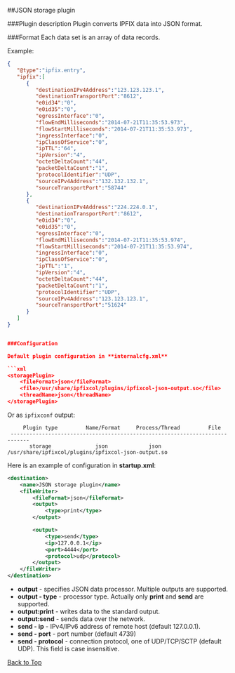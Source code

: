 ##<a name="top"></a>JSON storage plugin

###Plugin description
Plugin converts IPFIX data into JSON format.


###Format
Each data set is an array of data records.

Example:

```json
{
   "@type":"ipfix.entry",
   "ipfix":[
      {
         "destinationIPv4Address":"123.123.123.1",
         "destinationTransportPort":"8612",
         "e0id34":"0",
         "e0id35":"0",
         "egressInterface":"0",
         "flowEndMilliseconds":"2014-07-21T11:35:53.973",
         "flowStartMilliseconds":"2014-07-21T11:35:53.973",
         "ingressInterface":"0",
         "ipClassOfService":"0",
         "ipTTL":"64",
         "ipVersion":"4",
         "octetDeltaCount":"44",
         "packetDeltaCount":"1",
         "protocolIdentifier":"UDP",
         "sourceIPv4Address":"132.132.132.1",
         "sourceTransportPort":"58744"
      },
      {
         "destinationIPv4Address":"224.224.0.1",
         "destinationTransportPort":"8612",
         "e0id34":"0",
         "e0id35":"0",
         "egressInterface":"0",
         "flowEndMilliseconds":"2014-07-21T11:35:53.974",
         "flowStartMilliseconds":"2014-07-21T11:35:53.974",
         "ingressInterface":"0",
         "ipClassOfService":"0",
         "ipTTL":"1",
         "ipVersion":"4",
         "octetDeltaCount":"44",
         "packetDeltaCount":"1",
         "protocolIdentifier":"UDP",
         "sourceIPv4Address":"123.123.123.1",
         "sourceTransportPort":"51624"
      }
   ]
}


###Configuration

Default plugin configuration in **internalcfg.xml**

```xml
<storagePlugin>
    <fileFormat>json</fileFormat>
    <file>/usr/share/ipfixcol/plugins/ipfixcol-json-output.so</file>
    <threadName>json</threadName>
</storagePlugin>
```
Or as `ipfixconf` output:

```
     Plugin type         Name/Format     Process/Thread         File        
 ----------------------------------------------------------------------------
       storage              json             json          /usr/share/ipfixcol/plugins/ipfixcol-json-output.so
```

Here is an example of configuration in **startup.xml**:

```xml
<destination>
    <name>JSON storage plugin</name>
	<fileWriter>
		<fileFormat>json</fileFormat>
		<output>
			<type>print</type>
		</output>

		<output>
			<type>send</type>
			<ip>127.0.0.1</ip>
			<port>4444</port>
			<protocol>udp</protocol>
		</output>
	</fileWriter>
</destination>
```

* **output** - specifies JSON data processor. Multiple outputs are supported.
* **output - type** - processor type. Actually only **print** and **send** are supported.
* **output:print** - writes data to the standard output.
* **output:send** - sends data over the network.
* **send - ip** - IPv4/IPv6 address of remote host (default 127.0.0.1).
* **send - port** - port number (default 4739)
* **send - protocol** - connection protocol, one of UDP/TCP/SCTP (default UDP). This field is case insensitive.

[Back to Top](#top)
